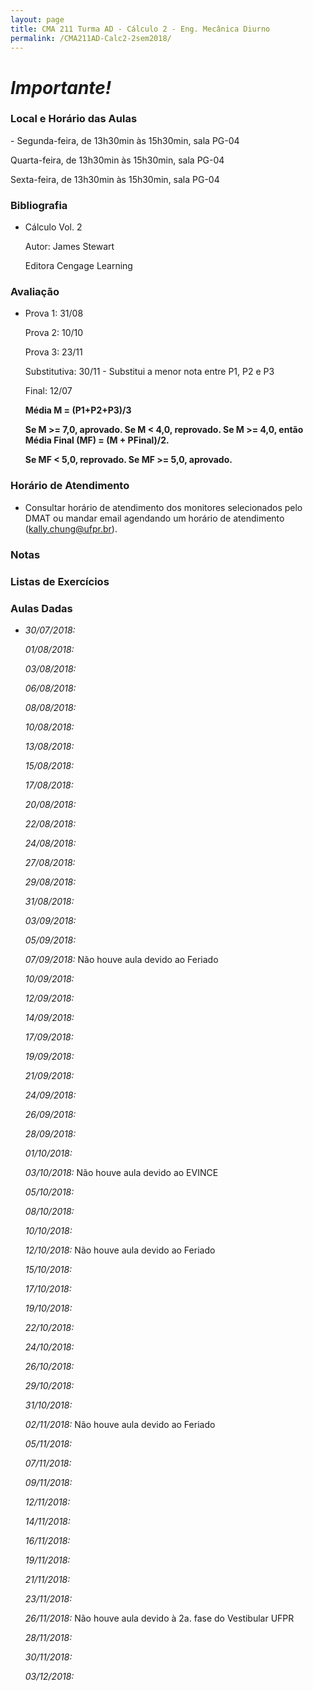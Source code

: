 ```yaml
---
layout: page
title: CMA 211 Turma AD - Cálculo 2 - Eng. Mecânica Diurno
permalink: /CMA211AD-Calc2-2sem2018/
---
```

<h1><b><i>Importante!</i></b></h1>

<h3>Local e Horário das Aulas</h3>
- Segunda-feira, de 13h30min às 15h30min, sala PG-04

  Quarta-feira, de 13h30min às 15h30min, sala PG-04
  
  Sexta-feira, de 13h30min às 15h30min, sala PG-04
  
<h3>Bibliografia</h3>

- Cálculo Vol. 2

  Autor: James Stewart

  Editora Cengage Learning



<h3>Avaliação</h3>

- Prova 1: 31/08

  Prova 2: 10/10
  
  Prova 3: 23/11
  
  Substitutiva: 30/11 - Substitui a menor nota entre P1, P2 e P3
  
  Final: 12/07

  <b>Média M = (P1+P2+P3)/3</b>

  <b>Se M >= 7,0, aprovado. Se M < 4,0, reprovado. Se M >= 4,0, então Média Final (MF) = (M + PFinal)/2.</b>

  <b>Se MF < 5,0, reprovado. Se MF >= 5,0, aprovado.</b>
 

<h3>Horário de Atendimento</h3>

- Consultar horário de atendimento dos monitores selecionados pelo DMAT ou mandar email agendando um horário de atendimento (kally.chung@ufpr.br).

<h3>Notas</h3>

<h3>Listas de Exercícios</h3>

<h3>Aulas Dadas</h3>

- _30/07/2018:_ 

  _01/08/2018:_ 
  
  _03/08/2018:_   

  _06/08/2018:_ 
  
  _08/08/2018:_ 
  
  _10/08/2018:_ 
  
  _13/08/2018:_ 
  
  _15/08/2018:_ 
  
  _17/08/2018:_ 
  
  _20/08/2018:_ 
  
  _22/08/2018:_ 
  
  _24/08/2018:_ 
  
  _27/08/2018:_ 
  
  _29/08/2018:_ 
  
  _31/08/2018:_ 
  
  _03/09/2018:_ 
  
  _05/09/2018:_  
  
  _07/09/2018:_ Não houve aula devido ao Feriado
  
  _10/09/2018:_  
  
  _12/09/2018:_  
  
  _14/09/2018:_  
  
  _17/09/2018:_  
  
  _19/09/2018:_  
  
  _21/09/2018:_  
  
  _24/09/2018:_  
  
  _26/09/2018:_  
  
  _28/09/2018:_  
  
  _01/10/2018:_  
  
  _03/10/2018:_ Não houve aula devido ao EVINCE
  
  _05/10/2018:_  
  
  _08/10/2018:_  
  
  _10/10/2018:_  
  
  _12/10/2018:_ Não houve aula devido ao Feriado 
  
  _15/10/2018:_  
  
  _17/10/2018:_  
  
  _19/10/2018:_  
  
  _22/10/2018:_  
  
  _24/10/2018:_  
  
  _26/10/2018:_  
  
  _29/10/2018:_  
  
  _31/10/2018:_  
  
  _02/11/2018:_ Não houve aula devido ao Feriado 
  
  _05/11/2018:_  
  
  _07/11/2018:_  
  
  _09/11/2018:_  
  
  _12/11/2018:_  
  
  _14/11/2018:_  
  
  _16/11/2018:_  
  
  _19/11/2018:_  
  
  _21/11/2018:_  
  
  _23/11/2018:_  
  
  _26/11/2018:_ Não houve aula devido à 2a. fase do Vestibular UFPR 
  
  _28/11/2018:_  
  
  _30/11/2018:_  
  
  _03/12/2018:_ 
